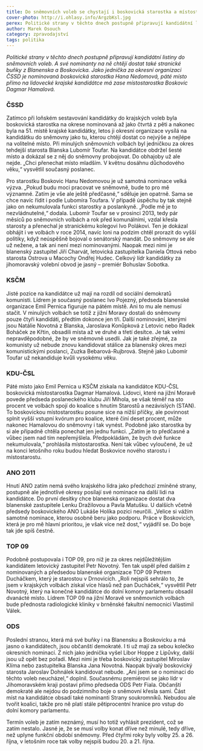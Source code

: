 ```yaml
---
title: Do sněmovních voleb se chystají i boskovická starostka a místostarostka
cover-photo: http://i.ohlasy.info/ArgzbKsl.jpg
perex: Politické strany v těchto dnech postupně připravují kandidátní listiny do sněmovních voleb. A své nominanty na ně chtějí dostat také stranické buňky z Blanenska a Boskovicka.
author: Marek Osouch
category: zpravodajství
tags: politika
---
```


*Politické strany v těchto dnech postupně připravují kandidátní listiny do sněmovních voleb. A své nominanty na ně chtějí dostat také stranické buňky z Blanenska a Boskovicka. Jako jednička za okresní organizaci ČSSD je nominovaná boskovická starostka Hana Nedomová, páté místo přímo na lidovecké krajské kandidátce má zase místostarostka Boskovic Dagmar Hamalová.*

### ČSSD

Zatímco při loňském sestavování kandidátky do krajských voleb byla boskovická starostka na okrese nominovaná až jako čtvrtá z pěti a nakonec byla na 51. místě krajské kandidátky, letos ji okresní organizace vysílá na kandidátku do sněmovny jako tu, kterou chtějí dostat co nejvýše a nejlépe na volitelné místo. Při minulých sněmovních volbách byl jedničkou za okres tehdejší starosta Blanska Lubomír Toufar. Na kandidátce obdržel šesté místo a dokázal se z něj do sněmovny probojovat. Do obhajoby už ale nejde. „Chci přenechat místo mladším. V květnu dosáhnu důchodového věku,“ vysvětlil současný poslanec.

Pro starostku Boskovic Hanu Nedomovou je už samotná nominace velká výzva. „Pokud budu moci pracovat ve sněmovně, bude to pro mě významné. Zatím je vše ale ještě předčasné,“ sděluje jen opatrně. Sama se chce navíc řídit i podle Lubomíra Toufara. V případě úspěchu by tak stejně jako on nekumulovala funkci starostky a poslankyně. „Podle mě je to nezvládnutelné,“ dodala. Lubomír Toufar se v prosinci 2013, tedy pár měsíců po sněmovních volbách a rok před komunálními, vzdal křesla starosty a přenechal je stranickému kolegovi Ivo Polákovi. Ten je dokázal obhájit i ve volbách v roce 2014, navíc loni na podzim chtěl prorazit do vyšší politiky, když neúspěšně bojoval o senátorský mandát. Do sněmovny se ale už nežene, a tak ani není mezi nominovanými. Naopak mezi nimi je blanenský zastupitel Jiří Charvát, letovická zastupitelka Daniela Ottová nebo starosta Ostrova u Macochy Ondřej Hudec. Celkový lídr kandidátky za jihomoravský volební obvod je jasný – premiér Bohuslav Sobotka. 

### KSČM

Jisté pozice na kandidátce už mají na rozdíl od sociální demokratů komunisti. Lídrem je současný poslanec Ivo Pojezný, předseda blanenské organizace Emil Pernica figuruje na pátém místě. Ani to mu ale nemusí stačit. V minulých volbách se totiž z jižní Moravy dostali do sněmovny pouze čtyři kandidáti, předtím dokonce jen tři. Další nominování, kterými jsou Natálie Novotná z Blanska, Jaroslava Konůpková z Letovic nebo Radek Boháček ze Křtin, obsadili místa až ve druhé a třetí desítce. Je tak velmi nepravděpodobné, že by ve sněmovně usedli. Jak je také zřejmé, za komunisty už nebude znovu kandidovat stálice za blanenský okres mezi komunistickými poslanci, Zuzka Bebarová-Rujbrová. Stejně jako Lubomír Toufar už nekandiduje kvůli vysokému věku.

### KDU-ČSL

Páté místo jako Emil Pernica u KSČM získala na kandidátce KDU-ČSL boskovická místostarostka Dagmar Hamalová. Lidovci, které na jižní Moravě povede předseda poslaneckého klubu Jiří Mihola, se však téměř na sto procent ve volbách spojí do koalice s hnutím Starostů a nezávislých (STAN). To boskovickou místostarostku posune sice na nižší příčky, ale povinnost splnit vyšší vstupní kvórum pro koalice, které činí deset procent, může nakonec Hamalovou do sněmovny i tak vynést. Podobně jako starostka by si ale případně chtěla ponechat jen jednu funkci. „Zatím je to předčasné a vůbec jsem nad tím nepřemýšlela. Předpokládám, že bych dvě funkce nekumulovala,“ prohlásila místostarostka. Není tak vůbec vyloučené, že už na konci letošního roku budou hledat Boskovice nového starostu i místostarostu.

### ANO 2011

Hnutí ANO zatím nemá svého krajského lídra jako předchozí zmíněné strany, postupně ale jednotlivé okresy posílají své nominace na další lidi na kandidátce. Do první desítky chce blanenská organizace dostat dva blanenské zastupitele Lenku Dražilovou a Pavla Matušku. U dalších včetně předsedy boskovického ANO Lukáše Holíka pozici neurčili. „Velice si vážím samotné nominace, kterou osobně beru jako podporu. Práce v Boskovicích, která je pro mě hlavní prioritou, je však více než dost,“ vyjádřil se. Do boje tak jde spíš čestně.

### TOP 09

Podobně postupovala i TOP 09, pro niž je za okres nejdůležitějším kandidátem letovický zastupitel Petr Novotný. Ten tak uspěl před dalším z nominovaných a předsedou blanenské organizace TOP 09 Petrem Ducháčkem, který je starostou v Drnovicích. „Roli nejspíš sehrálo to, že jsem v krajských volbách získal více hlasů než pan Ducháček,“ vysvětlil Petr Novotný, který na konečné kandidátce do dolní komory parlamentu obsadil dvanácté místo. Lídrem TOP 09 na jižní Moravě ve sněmovních volbách bude přednosta radiologické kliniky v brněnské fakultní nemocnici Vlastimil Válek. 

### ODS

Poslední stranou, která má své buňky i na Blanensku a Boskovicku a má jasno o kandidátech, jsou občanští demokraté. I ti už mají za sebou kolečko okresních nominací. Z nich jako jednička vyšel Libor Hoppe z Lipůvky, další jsou už opět bez pořadí. Mezi nimi je třeba boskovický zastupitel Miroslav Klíma nebo zastupitelka Blanska Jana Novotná. Naopak bývalý boskovický starosta Jaroslav Dohnálek kandidovat nebude. „Ani jsem se o nominaci do těchto voleb neucházel,“ doplnil. Současnému premiérovi se jako lídr v Jihomoravském kraji postaví přímo předseda ODS Petr Fiala. Občanští demokraté ale nejdou do podzimního boje o sněmovní křesla sami. Část míst na kandidátce obsadí také nominanti Strany soukromníků. Nebudou ale tvořit koalici, takže pro ně platí stále pětiprocentní hranice pro vstup do dolní komory parlamentu.

Termín voleb je zatím neznámý, musí ho totiž vyhlásit prezident, což se zatím nestalo. Jasné je, že se musí volby konat dříve než minulé, tedy dříve, než uplyne funkční období sněmovny. Před čtyřmi roky byly volby 25. a 26. října, v letošním roce tak volby nejspíš budou 20. a 21. října.
